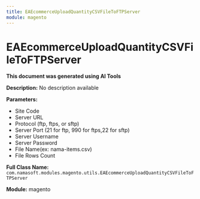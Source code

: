 ```yaml
---
title: EAEcommerceUploadQuantityCSVFileToFTPServer
module: magento
---
```



<div class='entity-flows'>

# EAEcommerceUploadQuantityCSVFileToFTPServer

**This document was generated using AI Tools**

**Description:** No description available

**Parameters:**
- Site Code
- Server URL
- Protocol (ftp, ftps, or sftp)
- Server Port (21 for ftp, 990 for ftps,22 for sftp)
- Server Username
- Server Password
- File Name(ex: nama-items.csv)
- File Rows Count

**Full Class Name:** `com.namasoft.modules.magento.utils.EAEcommerceUploadQuantityCSVFileToFTPServer`

**Module:** magento


</div>

